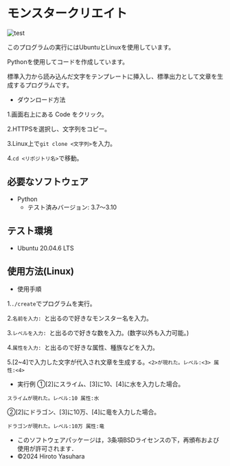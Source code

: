# モンスタークリエイト
![test](https://github.com/kurese-ru/robosys-repo01/actions/workflows/test.yml/badge.svg)

このプログラムの実行にはUbuntuとLinuxを使用しています。

Pythonを使用してコードを作成しています。

標準入力から読み込んだ文字をテンプレートに挿入し、標準出力として文章を生成するプログラムです。
- ダウンロード方法

1.画面右上にある Code をクリック。
  
2.HTTPSを選択し、文字列をコピー。

3.Linux上で```git clone <文字列>```を入力。

4.```cd <リポジトリ名>```で移動。
## 必要なソフトウェア
- Python
  - テスト済みバージョン: 3.7〜3.10
## テスト環境
- Ubuntu 20.04.6 LTS
## 使用方法(Linux)
- 使用手順

1.```./create```でプログラムを実行。

2.```名前を入力: ```と出るので好きなモンスター名を入力。

3.```レベルを入力: ```と出るので好きな数を入力。(数字以外も入力可能。)

4.```属性を入力: ```と出るので好きな属性、種族などを入力。

5.[2~4]で入力した文字が代入され文章を生成する。```<2>が現れた。レベル:<3> 属性:<4>```
- 実行例
①[2]にスライム、[3]に10、[4]に水を入力した場合。

```スライムが現れた。レベル:10 属性:水```

②[2]にドラゴン、[3]に10万、[4]に竜を入力した場合。

```ドラゴンが現れた。レベル:10万 属性:竜```

- このソフトウェアパッケージは，3条項BSDライセンスの下，再頒布および使用が許可されます．
- ©2024 Hiroto Yasuhara
